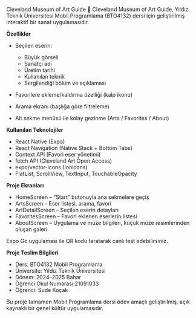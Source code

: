 Cleveland Museum of Art Guide 🎨
Cleveland Museum of Art Guide, Yıldız Teknik Üniversitesi Mobil Programlama (BTO4132) dersi için geliştirilmiş interaktif bir sanat uygulamasıdır.

**Özellikler**

* Seçilen eserin:

  * Büyük görseli
  * Sanatçı adı
  * Üretim tarihi
  * Kullanılan teknik
  * Sergilendiği bölüm ve açıklaması
* Favorilere ekleme/kaldırma özelliği (kalp ikonu)
* Arama ekranı (başlığa göre filtreleme)
* Alt sekme menüsü ile kolay gezinme (Arts / Favorites / About)

**Kullanılan Teknolojiler**

* React Native (Expo)
* React Navigation (Native Stack + Bottom Tabs)
* Context API (Favori eser yönetimi)
* fetch API (Cleveland Art Open Access)
* expo/vector-icons (Ionicons)
* FlatList, ScrollView, TextInput, TouchableOpacity

**Proje Ekranları**

* HomeScreen – “Start” butonuyla ana sekmelere geçiş
* ArtsScreen – Eser listesi, arama, favori
* ArtDetailScreen – Seçilen eserin detayları
* FavoritesScreen – Favori eklenen eserlerin listesi
* AboutScreen – Uygulama ve müze bilgileri, küçük müze resimlerinden oluşan galeri

Expo Go uygulaması ile QR kodu taratarak canlı test edebilirsiniz.

**Proje Teslim Bilgileri**

* Ders: BTO4132 Mobil Programlama
* Üniversite: Yıldız Teknik Üniversitesi
* Dönem: 2024–2025 Bahar
* Öğrenci Okul Numarası:21091033
* Öğrenci: Sude Koçak
  

Bu proje tamamen Mobil Programlama dersi ödev amaçlı geliştirilmiş, açık kaynaklı bir genel kültür 
uygulamasıdır.
